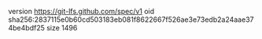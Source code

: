 version https://git-lfs.github.com/spec/v1
oid sha256:2837115e0b60cd503183eb081f8622667f526ae3e73edb2a24aae374be4bdf25
size 1496
